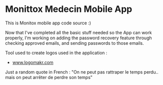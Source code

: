 # Monittox Medecin Mobile App
This is Monitox mobile app code source :)


Now that I've completed all the basic stuff needed so the App can work properly, I'm working on adding the password recovery feature through checking approved emails, and sending passwords to those emails.

Tool used to create logos used in the application : 
* www.logomakr.com


Just a random quote in French : 
"On ne peut pas rattraper le temps perdu.. mais on peut arrêter de perdre son temps"
